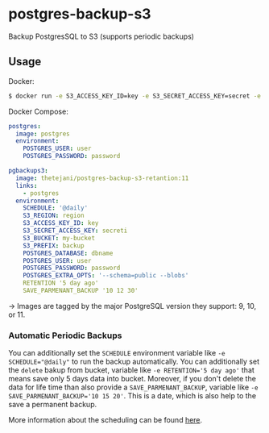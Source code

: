 # postgres-backup-s3

Backup PostgresSQL to S3 (supports periodic backups)

## Usage

Docker:
```sh
$ docker run -e S3_ACCESS_KEY_ID=key -e S3_SECRET_ACCESS_KEY=secret -e S3_BUCKET=my-bucket -e S3_PREFIX=backup -e POSTGRES_DATABASE=dbname -e POSTGRES_USER=user -e POSTGRES_PASSWORD=password -e POSTGRES_HOST=localhost schickling/postgres-backup-s3
```

Docker Compose:
```yaml
postgres:
  image: postgres
  environment:
    POSTGRES_USER: user
    POSTGRES_PASSWORD: password

pgbackups3:
  image: thetejani/postgres-backup-s3-retantion:11
  links:
    - postgres
  environment:
    SCHEDULE: '@daily'
    S3_REGION: region
    S3_ACCESS_KEY_ID: key
    S3_SECRET_ACCESS_KEY: secreti
    S3_BUCKET: my-bucket
    S3_PREFIX: backup
    POSTGRES_DATABASE: dbname
    POSTGRES_USER: user
    POSTGRES_PASSWORD: password
    POSTGRES_EXTRA_OPTS: '--schema=public --blobs'
    RETENTION '5 day ago'
    SAVE_PARMENANT_BACKUP '10 12 30'
```
-> Images are tagged by the major PostgreSQL version they support: 9, 10, or 11.


### Automatic Periodic Backups

You can additionally set the `SCHEDULE` environment variable like `-e SCHEDULE="@daily"` to run the backup automatically.
You can additionally set the `delete` bakup from bucket, variable like `-e RETENTION='5 day ago'` that means save only 5 days data into bucket. Moreover, if you don't delete the data for life time than also provide a `SAVE_PARMENANT_BACKUP`, variable like `-e SAVE_PARMENANT_BACKUP='10 15 20'`. This is a date, which is also help to the save a permanent backup.
 
More information about the scheduling can be found [here](http://godoc.org/github.com/robfig/cron#hdr-Predefined_schedules).


